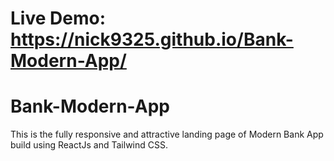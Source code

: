 # Live Demo: https://nick9325.github.io/Bank-Modern-App/


# Bank-Modern-App
This is the fully responsive and attractive landing page of Modern Bank App build using ReactJs and Tailwind CSS.
